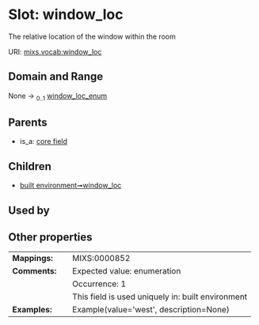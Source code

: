 
# Slot: window_loc


The relative location of the window within the room

URI: [mixs.vocab:window_loc](https://w3id.org/mixs/vocab/window_loc)


## Domain and Range

None &#8594;  <sub>0..1</sub> [window_loc_enum](window_loc_enum.md)

## Parents

 *  is_a: [core field](core_field.md)

## Children

 *  [built environment➞window_loc](built_environment_window_loc.md)

## Used by


## Other properties

|  |  |  |
| --- | --- | --- |
| **Mappings:** | | MIXS:0000852 |
| **Comments:** | | Expected value: enumeration |
|  | | Occurrence: 1 |
|  | | This field is used uniquely in: built environment |
| **Examples:** | | Example(value='west', description=None) |

